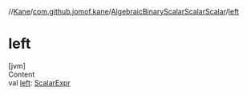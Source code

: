 //[Kane](../../index.md)/[com.github.jomof.kane](../index.md)/[AlgebraicBinaryScalarScalarScalar](index.md)/[left](left.md)



# left  
[jvm]  
Content  
val [left](left.md): [ScalarExpr](../-scalar-expr/index.md)  



